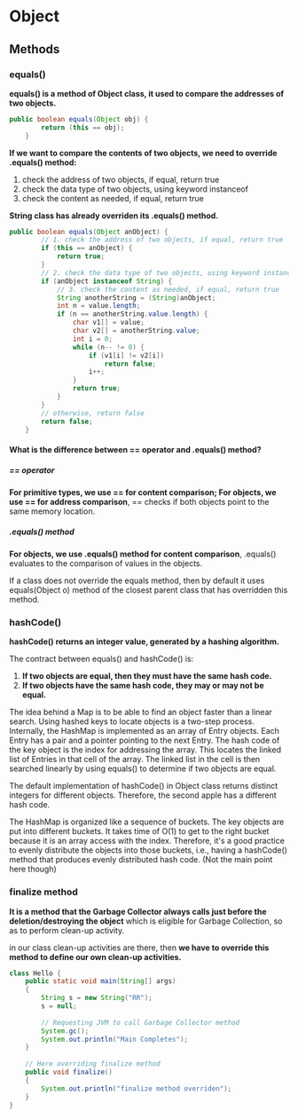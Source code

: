 # Object

## Methods

### equals()
**equals() is a method of Object class, it used to compare the addresses of two objects.**
```java
public boolean equals(Object obj) {
        return (this == obj);
    }
```

**If we want to compare the contents of two objects, we need to override .equals() method:**

1. check the address of two objects, if equal, return true
2. check the data type of two objects, using keyword instanceof
3. check the content as needed, if equal, return true

**String class has already overriden its .equals() method.**
```java
public boolean equals(Object anObject) {
	    // 1. check the address of two objects, if equal, return true
        if (this == anObject) {
            return true;
        }
        // 2. check the data type of two objects, using keyword instanceof
        if (anObject instanceof String) {
        	// 3. check the content as needed, if equal, return true
            String anotherString = (String)anObject;
            int n = value.length;
            if (n == anotherString.value.length) {
                char v1[] = value;
                char v2[] = anotherString.value;
                int i = 0;
                while (n-- != 0) {
                    if (v1[i] != v2[i])
                        return false;
                    i++;
                }
                return true;
            }
        }
        // otherwise, return false
        return false;
    }
``` 

#### What is the difference between == operator and .equals() method?
##### == operator
**For primitive types, we use == for content comparison; For objects, we use == for address comparison**, == checks if both objects point to the same memory location.

##### .equals() method
**For objects, we use .equals() method for content comparison**, .equals() evaluates to the comparison of values in the objects.

If a class does not override the equals method, then by default it uses equals(Object o) method of the closest parent class that has overridden this method. 

### hashCode()
**hashCode() returns an integer value, generated by a hashing algorithm.**

The contract between equals() and hashCode() is:
1. **If two objects are equal, then they must have the same hash code.**
2. **If two objects have the same hash code, they may or may not be equal.**

The idea behind a Map is to be able to find an object faster than a linear search. Using hashed keys to locate objects is a two-step process. Internally, the HashMap is implemented as an array of Entry objects. Each Entry has a pair and a pointer pointing to the next Entry. The hash code of the key object is the index for addressing the array. This locates the linked list of Entries in that cell of the array. The linked list in the cell is then searched linearly by using equals() to determine if two objects are equal.

The default implementation of hashCode() in Object class returns distinct integers for different objects. Therefore, the second apple has a different hash code.

The HashMap is organized like a sequence of buckets. The key objects are put into different buckets. It takes time of O(1) to get to the right bucket because it is an array access with the index. Therefore, it's a good practice to evenly distribute the objects into those buckets, i.e., having a hashCode() method that produces evenly distributed hash code. (Not the main point here though)

### finalize method
**It is a method that the Garbage Collector always calls just before the deletion/destroying the object** which is eligible for Garbage Collection, so as to perform clean-up activity.

in our class clean-up activities are there, then **we have to override this method to define our own clean-up activities.**

```java
class Hello { 
    public static void main(String[] args) 
    { 
        String s = new String("RR"); 
        s = null; 
  
        // Requesting JVM to call Garbage Collector method 
        System.gc(); 
        System.out.println("Main Completes"); 
    } 
  
    // Here overriding finalize method 
    public void finalize() 
    { 
        System.out.println("finalize method overriden"); 
    } 
} 
```
